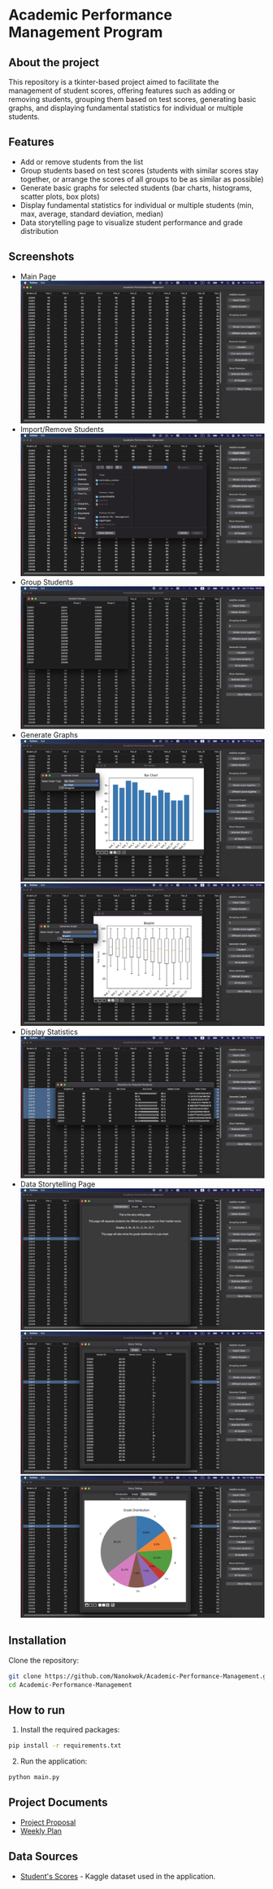 # Academic Performance Management Program
## About the project

[//]: # ([![Django CI]&#40;https://github.com/Nanokwok/Academic-Performance-Management/actions/workflows/django.yml/badge.svg&#41;]&#40;https://github.com/Nanokwok/Academic-Performance-Management/actions/workflows/django.yml&#41;)

[//]: # ([![CodeQL]&#40;https://github.com/Nanokwok/Academic-Performance-Management/actions/workflows/codeql.yml/badge.svg&#41;]&#40;https://github.com/Nanokwok/Academic-Performance-Management/actions/workflows/codeql.yml&#41;)

This repository is a tkinter-based project aimed to facilitate the management of student scores, 
offering features such as adding or removing students, 
grouping them based on test scores, generating basic graphs, and displaying fundamental statistics for individual or 
multiple students.

## Features

- Add or remove students from the list
- Group students based on test scores (students with similar scores stay together, or arrange the scores of all groups to be as similar as possible)
- Generate basic graphs for selected students (bar charts, histograms, scatter plots, box plots)
- Display fundamental statistics for individual or multiple students (min, max, average, standard deviation, median)
- Data storytelling page to visualize student performance and grade distribution

## Screenshots
- Main Page
![0program.jpg](screenshots%2F0program.jpg)
- Import/Remove Students
![import_file.jpg](screenshots%2Fimport_file.jpg)
- Group Students
![grouping_student.jpg](screenshots%2Fgrouping_student.jpg)
- Generate Graphs
![one_student_graph.jpg](screenshots%2Fone_student_graph.jpg)
![many_student_graph.jpg](screenshots%2Fmany_student_graph.jpg)
- Display Statistics
![statistic.jpg](screenshots%2Fstatistic.jpg)
- Data Storytelling Page
![storytelling01.jpg](screenshots%2Fdata%2Fstorytelling01.jpg)
![storytelling02.jpg](screenshots%2Fdata%2Fstorytelling02.jpg)
![storytelling03.jpg](screenshots%2Fdata%2Fstorytelling03.jpg)

## Installation

Clone the repository:
```bash
git clone https://github.com/Nanokwok/Academic-Performance-Management.git
cd Academic-Performance-Management
```

## How to run

1. Install the required packages:
```bash
pip install -r requirements.txt
```
2. Run the application:
```bash
python main.py
```

## Project Documents

- [Project Proposal](https://docs.google.com/document/d/11R-iiaoxBM3uOUnmBL-wqdtW7__TCA-o9l3oWIvOjXE/edit?usp=sharing)
- [Weekly Plan](https://github.com/Nanokwok/Academic-Performance-Management/wiki/Weekly-Plan)

## Data Sources

- [Student's Scores](https://www.kaggle.com/datasets/yapwh1208/students-score) - Kaggle dataset used in the application.